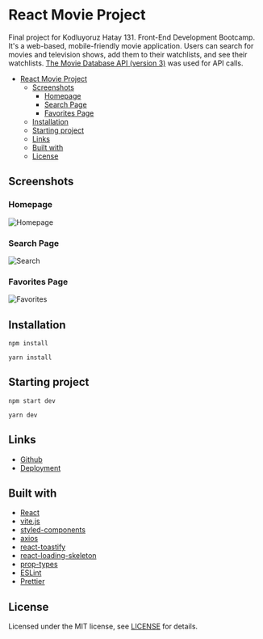# React Movie Project

Final project for Kodluyoruz Hatay 131. Front-End Development Bootcamp.
It's a web-based, mobile-friendly movie application.
Users can search for movies and television shows, add them to their watchlists, and see their watchlists.
[The Movie Database API (version 3)](https://developers.themoviedb.org/) was used for API calls.

- [React Movie Project](#react-movie-project)
  - [Screenshots](#screenshots)
    - [Homepage](#homepage)
    - [Search Page](#search-page)
    - [Favorites Page](#favorites-page)
  - [Installation](#installation)
  - [Starting project](#starting-project)
  - [Links](#links)
  - [Built with](#built-with)
  - [License](#license)

## Screenshots

### Homepage

![Homepage](./src/assets/screenshots/Homepage.gif)

### Search Page

![Search](./src/assets/screenshots/search.gif)

### Favorites Page

![Favorites](./src/assets/screenshots/Favorites.gif)

## Installation

```
npm install
```

```
yarn install
```

## Starting project

```
npm start dev
```

```
yarn dev
```

## Links

- [Github](https://github.com/aycanogut/movie-app-react)
- [Deployment](https://react-movie-app-gamma.vercel.app/)

## Built with

- [React](https://reactjs.org/)
- [vite.js](https://vitejs.dev/)
- [styled-components](https://styled-components.com/)
- [axios](https://axios-http.com/)
- [react-toastify](https://github.com/fkhadra/react-toastify)
- [react-loading-skeleton](https://github.com/dvtng/react-loading-skeleton)
- [prop-types](https://www.npmjs.com/package/prop-types)
- [ESLint](https://eslint.org/)
- [Prettier](https://prettier.io/)

## License

Licensed under the MIT license, see [LICENSE](https://github.com/aycanogut/e-commerce-react/blob/main/LICENSE) for details.
